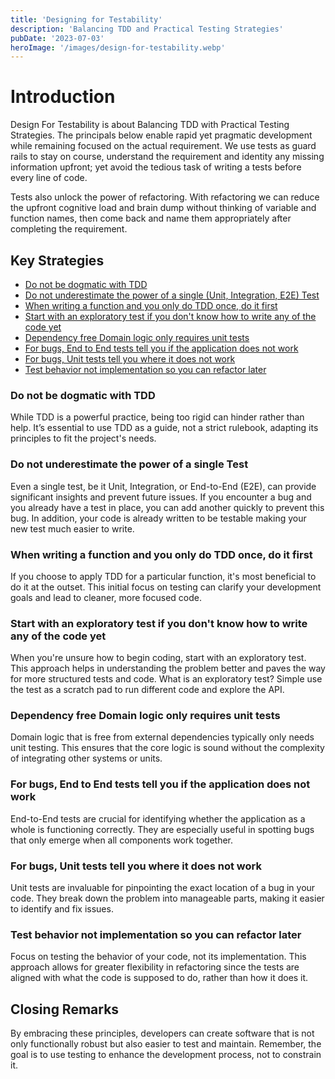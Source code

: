 ```yaml
---
title: 'Designing for Testability'
description: 'Balancing TDD and Practical Testing Strategies'
pubDate: '2023-07-03'
heroImage: '/images/design-for-testability.webp'
---
```

# Introduction
Design For Testability is about Balancing TDD with Practical Testing Strategies. The principals below enable rapid yet pragmatic development while remaining focused on the actual requirement. We use tests as guard rails to stay on course, understand the requirement and identity any missing information upfront; yet avoid the tedious task of writing a tests before every line of code.

Tests also unlock the power of refactoring. With refactoring we can reduce the upfront cognitive load and brain dump without thinking
of variable and function names, then come back and name them appropriately after completing the requirement.


## Key Strategies
- <a href="#do-not-be-dogmatic-with-tdd">Do not be dogmatic with TDD</a>
- <a href="#do-not-underestimate-the-power-of-a-single-unit-integration-e2e-test">Do not underestimate the power of a single (Unit, Integration, E2E) Test</a>
- <a href="#when-writing-a-function-and-you-only-do-tdd-once-do-it-first">When writing a function and you only do TDD once, do it first</a>
- <a href="#start-with-an-exploratory-test-if-you-dont-know-how-to-write-any-of-the-code-yet">Start with an exploratory test if you don't know how to write any of the code yet</a>
- <a href="#dependency-free-domain-logic-only-requires-unit-tests">Dependency free Domain logic only requires unit tests</a>
- <a href="#for-bugs-end-to-end-tests-tell-you-if-the-application-does-not-work">For bugs, End to End tests tell you if the application does not work</a>
- <a href="#for-bugs-unit-tests-tell-you-where-it-does-not-work">For bugs, Unit tests tell you where it does not work</a>
- <a href="#test-behavior-not-implementation-so-you-can-refactor-later">Test behavior not implementation so you can refactor later</a>

### <span id="do-not-be-dogmatic-with-tdd">Do not be dogmatic with TDD</span>
While TDD is a powerful practice, being too rigid can hinder rather than help. It’s essential to use TDD as a guide, not a strict rulebook, adapting its principles to fit the project's needs.

### <span id="do-not-underestimate-the-power-of-a-single-unit-integration-e2e-test">Do not underestimate the power of a single Test</span>
Even a single test, be it Unit, Integration, or End-to-End (E2E), can provide significant insights and prevent future issues. If you encounter a bug and you already have a test in place, you can add another quickly to prevent this bug. In addition, your code is already written to be testable making your new test much easier to write.

### <span id="when-writing-a-function-and-you-only-do-tdd-once-do-it-first">When writing a function and you only do TDD once, do it first</span>
If you choose to apply TDD for a particular function, it's most beneficial to do it at the outset. This initial focus on testing can clarify your development goals and lead to cleaner, more focused code.

### <span id="start-with-an-exploratory-test-if-you-dont-know-how-to-write-any-of-the-code-yet">Start with an exploratory test if you don't know how to write any of the code yet</span>
When you're unsure how to begin coding, start with an exploratory test. This approach helps in understanding the problem better and paves the way for more structured tests and code. What is an exploratory test? Simple use the test as a scratch pad to run different code and explore the API.

### <span id="dependency-free-domain-logic-only-requires-unit-tests">Dependency free Domain logic only requires unit tests</span>
Domain logic that is free from external dependencies typically only needs unit testing. This ensures that the core logic is sound without the complexity of integrating other systems or units.

### <span id="for-bugs-end-to-end-tests-tell-you-if-the-application-does-not-work">For bugs, End to End tests tell you if the application does not work</span>
End-to-End tests are crucial for identifying whether the application as a whole is functioning correctly. They are especially useful in spotting bugs that only emerge when all components work together.

### <span id="for-bugs-unit-tests-tell-you-where-it-does-not-work">For bugs, Unit tests tell you where it does not work</span>
Unit tests are invaluable for pinpointing the exact location of a bug in your code. They break down the problem into manageable parts, making it easier to identify and fix issues.

### <span id="test-behavior-not-implementation-so-you-can-refactor-later">Test behavior not implementation so you can refactor later</span>
Focus on testing the behavior of your code, not its implementation. This approach allows for greater flexibility in refactoring since the tests are aligned with what the code is supposed to do, rather than how it does it.

## Closing Remarks
By embracing these principles, developers can create software that is not only functionally robust but also easier to test and maintain. Remember, the goal is to use testing to enhance the development process, not to constrain it.
